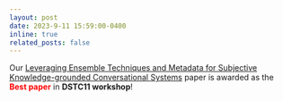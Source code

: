 ```yaml
---
layout: post
date: 2023-9-11 15:59:00-0400
inline: true
related_posts: false
---
```


Our [Leveraging Ensemble Techniques and Metadata for Subjective Knowledge-grounded Conversational Systems](https://aclanthology.org/2023.dstc-1.23/) paper is awarded as the **<span style="color:red;">Best paper</span>** in **DSTC11 workshop**!

